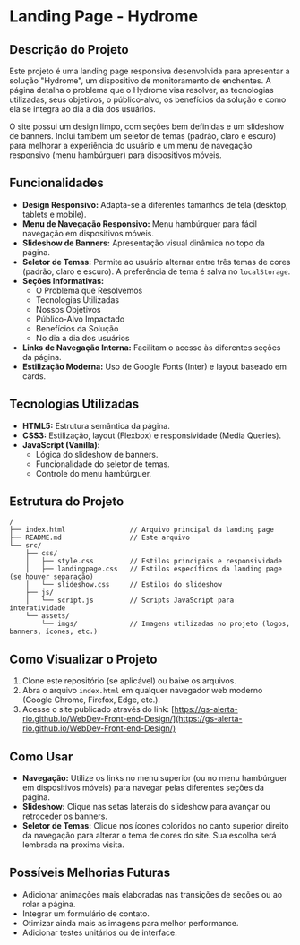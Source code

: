 # Landing Page - Hydrome

## Descrição do Projeto

Este projeto é uma landing page responsiva desenvolvida para apresentar a solução "Hydrome", um dispositivo de monitoramento de enchentes. A página detalha o problema que o Hydrome visa resolver, as tecnologias utilizadas, seus objetivos, o público-alvo, os benefícios da solução e como ela se integra ao dia a dia dos usuários.

O site possui um design limpo, com seções bem definidas e um slideshow de banners. Inclui também um seletor de temas (padrão, claro e escuro) para melhorar a experiência do usuário e um menu de navegação responsivo (menu hambúrguer) para dispositivos móveis.

## Funcionalidades

*   **Design Responsivo:** Adapta-se a diferentes tamanhos de tela (desktop, tablets e mobile).
*   **Menu de Navegação Responsivo:** Menu hambúrguer para fácil navegação em dispositivos móveis.
*   **Slideshow de Banners:** Apresentação visual dinâmica no topo da página.
*   **Seletor de Temas:** Permite ao usuário alternar entre três temas de cores (padrão, claro e escuro). A preferência de tema é salva no `localStorage`.
*   **Seções Informativas:**
    *   O Problema que Resolvemos
    *   Tecnologias Utilizadas
    *   Nossos Objetivos
    *   Público-Alvo Impactado
    *   Benefícios da Solução
    *   No dia a dia dos usuários
*   **Links de Navegação Interna:** Facilitam o acesso às diferentes seções da página.
*   **Estilização Moderna:** Uso de Google Fonts (Inter) e layout baseado em cards.

## Tecnologias Utilizadas

*   **HTML5:** Estrutura semântica da página.
*   **CSS3:** Estilização, layout (Flexbox) e responsividade (Media Queries).
*   **JavaScript (Vanilla):**
    *   Lógica do slideshow de banners.
    *   Funcionalidade do seletor de temas.
    *   Controle do menu hambúrguer.

## Estrutura do Projeto

```
/
├── index.html                // Arquivo principal da landing page
├── README.md                 // Este arquivo
└── src/
    ├── css/
    │   ├── style.css         // Estilos principais e responsividade
    │   ├── landingpage.css   // Estilos específicos da landing page (se houver separação)
    │   └── slideshow.css     // Estilos do slideshow
    ├── js/
    │   └── script.js         // Scripts JavaScript para interatividade
    └── assets/
        └── imgs/             // Imagens utilizadas no projeto (logos, banners, ícones, etc.)
```

## Como Visualizar o Projeto

1.  Clone este repositório (se aplicável) ou baixe os arquivos.
2.  Abra o arquivo `index.html` em qualquer navegador web moderno (Google Chrome, Firefox, Edge, etc.).
3.  Acesse o site publicado através do link: [https://gs-alerta-rio.github.io/WebDev-Front-end-Design/](https://gs-alerta-rio.github.io/WebDev-Front-end-Design/)


## Como Usar

*   **Navegação:** Utilize os links no menu superior (ou no menu hambúrguer em dispositivos móveis) para navegar pelas diferentes seções da página.
*   **Slideshow:** Clique nas setas laterais do slideshow para avançar ou retroceder os banners.
*   **Seletor de Temas:** Clique nos ícones coloridos no canto superior direito da navegação para alterar o tema de cores do site. Sua escolha será lembrada na próxima visita.

## Possíveis Melhorias Futuras

*   Adicionar animações mais elaboradas nas transições de seções ou ao rolar a página.
*   Integrar um formulário de contato.
*   Otimizar ainda mais as imagens para melhor performance.
*   Adicionar testes unitários ou de interface.
